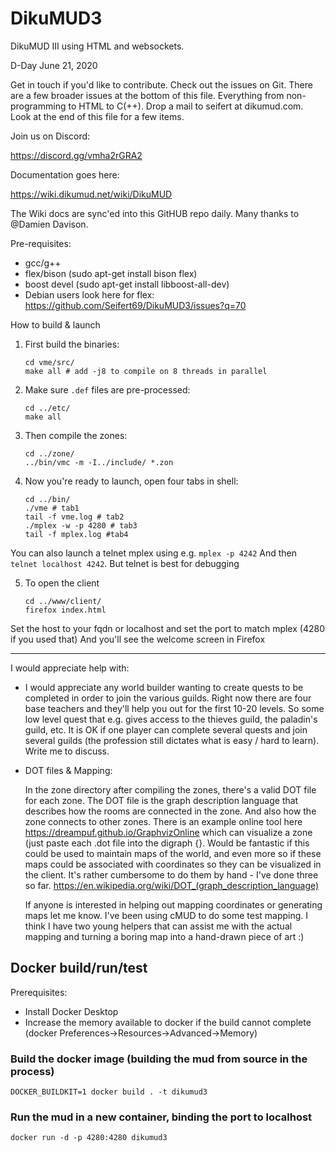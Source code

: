 # DikuMUD3
DikuMUD III using HTML and websockets. 

D-Day June 21, 2020

Get in touch if you'd like to contribute. Check out the issues on Git. There are a few broader issues at the bottom of this file. Everything from non-programming to HTML to C(++). Drop a mail to seifert at dikumud.com. Look at the end of this file for a few items.

Join us on Discord:

https://discord.gg/vmha2rGRA2

Documentation goes here:

https://wiki.dikumud.net/wiki/DikuMUD

The Wiki docs are sync'ed into this GitHUB repo daily. Many thanks to @Damien Davison. 

Pre-requisites:
   * gcc/g++
   * flex/bison (sudo apt-get install bison flex)
   * boost devel (sudo apt-get install libboost-all-dev)
   * Debian users look here for flex: https://github.com/Seifert69/DikuMUD3/issues?q=70


How to build & launch

1) First build the binaries:

       cd vme/src/
       make all # add -j8 to compile on 8 threads in parallel

2) Make sure `.def` files are pre-processed:

       cd ../etc/
       make all

3) Then compile the zones:

       cd ../zone/
       ../bin/vmc -m -I../include/ *.zon

4) Now you're ready to launch, open four tabs in shell:

       cd ../bin/
       ./vme # tab1
       tail -f vme.log # tab2
       ./mplex -w -p 4280 # tab3
       tail -f mplex.log #tab4

You can also launch a telnet mplex using e.g. `mplex -p 4242`
And then `telnet localhost 4242`. But telnet is best for debugging

5) To open the client

       cd ../www/client/
       firefox index.html

Set the host to your fqdn or localhost and set the port to match mplex (4280 if you used that)
And you'll see the welcome screen in Firefox

---

I would appreciate help with:

   * I would appreciate any world builder wanting to create quests to be completed
     in order to join the various guilds. Right now there are four base teachers 
     and they'll help you out for the first 10-20 levels. So some low level quest
     that e.g. gives access to the thieves guild, the paladin's guild, etc.
     It is OK if one player can complete several quests and join several guilds
     (the profession still dictates what is easy / hard to learn).
     Write me to discuss.

   * DOT files & Mapping:
   
     In the zone directory after compiling the zones, there's a valid DOT file for each zone. 
     The DOT file is the graph description language that describes how the rooms are connected
     in the zone. And also how the zone connects to other zones. 
     There is an example online tool here https://dreampuf.github.io/GraphvizOnline which
     can visualize a zone (just paste each .dot file into the digraph {}.
     Would be fantastic if this could be used to maintain maps of the world, and even more so
     if these maps could be associated with coordinates so they can be visualized in the client.
     It's rather cumbersome to do them by hand - I've done three so far. 
     https://en.wikipedia.org/wiki/DOT_(graph_description_language)

     If anyone is interested in helping out mapping coordinates or generating maps let me know.
     I've been using cMUD to do some test mapping. I think I have two young helpers that can assist 
     me with the actual mapping and turning a boring map into a hand-drawn piece of art :)
     
## Docker build/run/test

Prerequisites:
* Install Docker Desktop
* Increase the memory available to docker if the build cannot complete 
  (docker Preferences->Resources->Advanced->Memory)

### Build the docker image (building the mud from source in the process)
```console
DOCKER_BUILDKIT=1 docker build . -t dikumud3
```

### Run the mud in a new container, binding the port to localhost
```console
docker run -d -p 4280:4280 dikumud3
```
